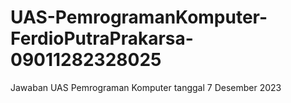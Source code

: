 # UAS-PemrogramanKomputer-FerdioPutraPrakarsa-09011282328025
Jawaban UAS Pemrograman Komputer tanggal 7 Desember 2023
